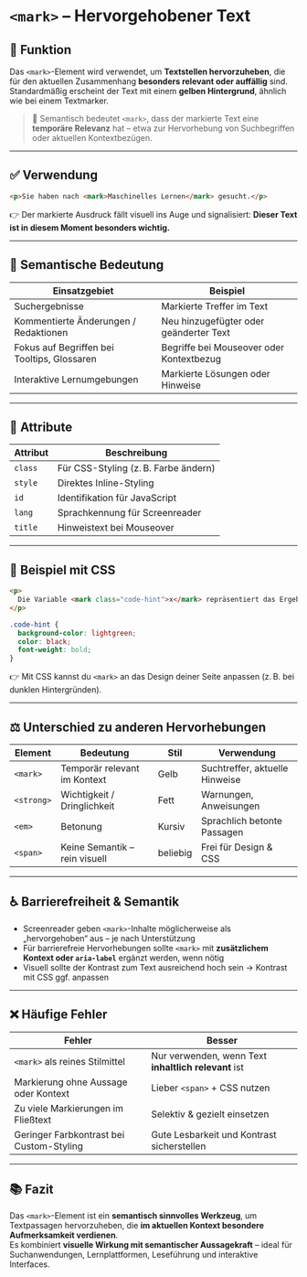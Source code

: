 # `<mark>` – Hervorgehobener Text

## 🧩 Funktion

Das `<mark>`-Element wird verwendet, um **Textstellen hervorzuheben**, die für den aktuellen Zusammenhang **besonders relevant oder auffällig** sind.  
Standardmäßig erscheint der Text mit einem **gelben Hintergrund**, ähnlich wie bei einem Textmarker.

> 📌 Semantisch bedeutet `<mark>`, dass der markierte Text eine **temporäre Relevanz** hat – etwa zur Hervorhebung von Suchbegriffen oder aktuellen Kontextbezügen.

---

## ✅ Verwendung

```html
<p>Sie haben nach <mark>Maschinelles Lernen</mark> gesucht.</p>
```

👉 Der markierte Ausdruck fällt visuell ins Auge und signalisiert: **Dieser Text ist in diesem Moment besonders wichtig.**

---

## 🎯 Semantische Bedeutung

| Einsatzgebiet                           | Beispiel                                        |
|----------------------------------------|-------------------------------------------------|
| Suchergebnisse                          | Markierte Treffer im Text                      |
| Kommentierte Änderungen / Redaktionen  | Neu hinzugefügter oder geänderter Text         |
| Fokus auf Begriffen bei Tooltips, Glossaren | Begriffe bei Mouseover oder Kontextbezug    |
| Interaktive Lernumgebungen             | Markierte Lösungen oder Hinweise               |

---

## 🔧 Attribute

| Attribut | Beschreibung |
|----------|--------------|
| `class`  | Für CSS-Styling (z. B. Farbe ändern) |
| `style`  | Direktes Inline-Styling              |
| `id`     | Identifikation für JavaScript        |
| `lang`   | Sprachkennung für Screenreader       |
| `title`  | Hinweistext bei Mouseover            |

---

## 🎨 Beispiel mit CSS

```html
<p>
  Die Variable <mark class="code-hint">x</mark> repräsentiert das Ergebnis.
</p>
```

```css
.code-hint {
  background-color: lightgreen;
  color: black;
  font-weight: bold;
}
```

👉 Mit CSS kannst du `<mark>` an das Design deiner Seite anpassen (z. B. bei dunklen Hintergründen).

---

## ⚖️ Unterschied zu anderen Hervorhebungen

| Element      | Bedeutung                      | Stil        | Verwendung                        |
|--------------|---------------------------------|-------------|-----------------------------------|
| `<mark>`     | Temporär relevant im Kontext    | Gelb        | Suchtreffer, aktuelle Hinweise    |
| `<strong>`   | Wichtigkeit / Dringlichkeit     | Fett        | Warnungen, Anweisungen            |
| `<em>`       | Betonung                        | Kursiv      | Sprachlich betonte Passagen       |
| `<span>`     | Keine Semantik – rein visuell   | beliebig    | Frei für Design & CSS             |

---

## ♿ Barrierefreiheit & Semantik

- Screenreader geben `<mark>`-Inhalte möglicherweise als „hervorgehoben“ aus – je nach Unterstützung
- Für barrierefreie Hervorhebungen sollte `<mark>` mit **zusätzlichem Kontext oder `aria-label`** ergänzt werden, wenn nötig
- Visuell sollte der Kontrast zum Text ausreichend hoch sein → Kontrast mit CSS ggf. anpassen

---

## ❌ Häufige Fehler

| Fehler                                      | Besser                                        |
|---------------------------------------------|-----------------------------------------------|
| `<mark>` als reines Stilmittel              | Nur verwenden, wenn Text **inhaltlich relevant** ist |
| Markierung ohne Aussage oder Kontext        | Lieber `<span>` + CSS nutzen                  |
| Zu viele Markierungen im Fließtext          | Selektiv & gezielt einsetzen                  |
| Geringer Farbkontrast bei Custom-Styling    | Gute Lesbarkeit und Kontrast sicherstellen    |

---

## 📚 Fazit

Das `<mark>`-Element ist ein **semantisch sinnvolles Werkzeug**, um Textpassagen hervorzuheben, die **im aktuellen Kontext besondere Aufmerksamkeit verdienen**.  
Es kombiniert **visuelle Wirkung mit semantischer Aussagekraft** – ideal für Suchanwendungen, Lernplattformen, Leseführung und interaktive Interfaces.
